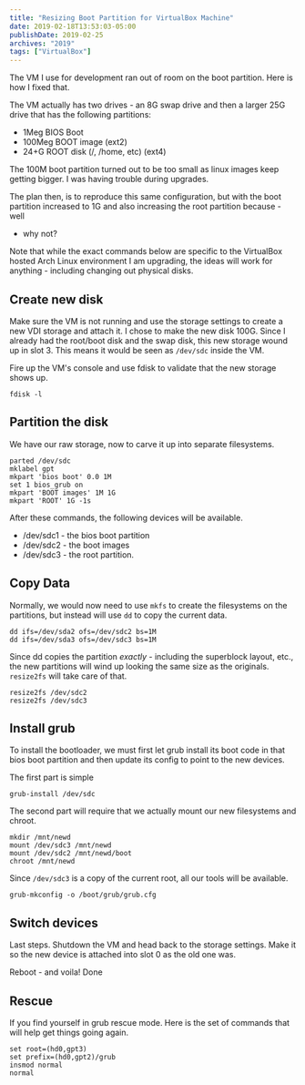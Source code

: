 ```yaml
---
title: "Resizing Boot Partition for VirtualBox Machine"
date: 2019-02-18T13:53:03-05:00
publishDate: 2019-02-25
archives: "2019"
tags: ["VirtualBox"]
---
```


The VM I use for development ran out of room on the boot partition. Here is how
I fixed that.
<!--more-->

The VM actually has two drives - an 8G swap drive and then a larger 25G drive
that has the following partitions:

- 1Meg BIOS Boot
- 100Meg BOOT image (ext2)
- 24+G ROOT disk (/, /home, etc) (ext4)

The 100M boot partition turned out to be too small as linux images keep getting
bigger. I was having trouble during upgrades.

The plan then, is to reproduce this same configuration, but with the boot
partition increased to 1G and also increasing the root partition because - well
- why not?

Note that while the exact commands below are specific to the VirtualBox hosted
Arch Linux environment I am upgrading, the ideas will work for anything -
including changing out physical disks.

## Create new disk
Make sure the VM is not running and use the storage settings to create a new
VDI storage and attach it. I chose to make the new disk 100G. Since I already
had the root/boot disk and the swap disk, this new storage wound up in slot 3.
This means it would be seen as `/dev/sdc` inside the VM.

Fire up the VM's console and use fdisk to validate that the new storage shows
up.

    fdisk -l

## Partition the disk

We have our raw storage, now to carve it up into separate filesystems.

```
parted /dev/sdc
mklabel gpt
mkpart 'bios boot' 0.0 1M
set 1 bios_grub on
mkpart 'BOOT images' 1M 1G
mkpart 'ROOT' 1G -1s
```

After these commands, the following devices will be available.

- /dev/sdc1 - the bios boot partition
- /dev/sdc2 - the boot images
- /dev/sdc3 - the root partition.

## Copy Data

Normally, we would now need to use `mkfs` to create the filesystems on the
partitions, but instead will use `dd` to copy the current data.

```
dd ifs=/dev/sda2 ofs=/dev/sdc2 bs=1M
dd ifs=/dev/sda3 ofs=/dev/sdc3 bs=1M
```

Since dd copies the partition *exactly* - including the superblock layout,
etc., the new partitions will wind up looking the same size as the originals.
`resize2fs` will take care of that.

```
resize2fs /dev/sdc2
resize2fs /dev/sdc3
```

## Install grub

To install the bootloader, we must first let grub install its boot code in that
bios boot partition and then update its config to point to the new devices.

The first part is simple

    grub-install /dev/sdc

The second part will require that we actually mount our new filesystems and
chroot.

```
mkdir /mnt/newd
mount /dev/sdc3 /mnt/newd
mount /dev/sdc2 /mnt/newd/boot
chroot /mnt/newd
```

Since `/dev/sdc3` is a copy of the current root, all our tools will be
available.

    grub-mkconfig -o /boot/grub/grub.cfg

## Switch devices

Last steps. Shutdown the VM and head back to the storage settings. Make it so
the new device is attached into slot 0 as the old one was.

Reboot - and voila! Done

## Rescue

If you find yourself in grub rescue mode. Here is the set of commands that will
help get things going again.

```
set root=(hd0,gpt3)
set prefix=(hd0,gpt2)/grub
insmod normal
normal
```

